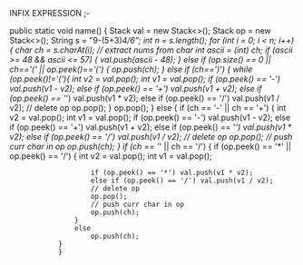INFIX EXPRESSION ;-

public static void name() {
        Stack<Integer> val = new Stack<>();
        Stack<Character> op = new Stack<>();
        String s = "9-(5+3)*4/6";
        int n = s.length();
        for (int i = 0; i < n; i++) {
            char ch = s.charAt(i);
            // extract nums from char
            int ascii = (int) ch;
            if (ascii >= 48 && ascii <= 57) {
                val.push(ascii - 48);
            } else if (op.size() == 0 || ch=='(' || op.peek()=='(') {
                op.push(ch);
            } else if (ch==')') {
                while (op.peek()!='('){
                    int v2 = val.pop();
                    int v1 = val.pop();
                    if (op.peek() == '-') val.push(v1 - v2);
                    else if (op.peek() == '+') val.push(v1 + v2);
                    else if (op.peek() == '*') val.push(v1 * v2);
                    else if (op.peek() == '/') val.push(v1 / v2);
                    // delete op
                    op.pop();
                }
                op.pop();
            } else {
                if (ch == '-' || ch == '+') {
                    int v2 = val.pop();
                    int v1 = val.pop();
                    if (op.peek() == '-') val.push(v1 - v2);
                    else if (op.peek() == '+') val.push(v1 + v2);
                    else if (op.peek() == '*') val.push(v1 * v2);
                    else if (op.peek() == '/') val.push(v1 / v2);
                    // delete op
                    op.pop();
                    // push curr char in op
                    op.push(ch);
                }
                if (ch == '*' || ch == '/') {
                    if (op.peek() == '*' || op.peek() == '/') {
                        int v2 = val.pop();
                        int v1 = val.pop();

                        if (op.peek() == '*') val.push(v1 * v2);
                        else if (op.peek() == '/') val.push(v1 / v2);
                        // delete op
                        op.pop();
                        // push curr char in op
                        op.push(ch);
                    }
                    else
                        op.push(ch);
                }
                }
